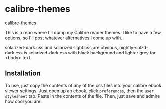 # calibre-themes
calibre-themes

This is a repo where I'll dump my Calibre reader themes. I like 
to have a few options, so I'll post whatever alternatives I come up with.

solarized-dark.css and solarized-light.css are obvious,
nightly-solzd-dark.css is solarized-dark.css with black background and
lighter grey for \<body\> text.

## Installation

To use, just copy the contents of any of the css files into your calibre
ebook viewer settings. Just open up an ebook, click `preferences`, then 
the `user stylesheet` tab. Paste in the contents of the file. Then, just
save and admire how cool you are.
